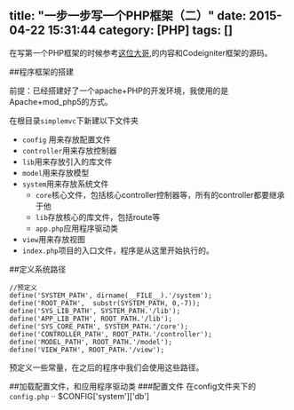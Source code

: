 title: "一步一步写一个PHP框架（二）"
date: 2015-04-22 15:31:44
category: [PHP]
tags: []
---

在写第一个PHP框架的时候参考[这位大哥](!http://www.yuansir-web.com/2012/01/10/%E8%87%AA%E5%B7%B1%E5%8A%A8%E6%89%8B%E5%86%99php-mvc%E6%A1%86%E6%9E%B6%E4%B8%80/),的内容和Codeigniter框架的源码。

##程序框架的搭建

前提：已经搭建好了一个apache+PHP的开发环境，我使用的是Apache+mod_php5的方式。

在根目录`simplemvc`下新建以下文件夹

- `config` 用来存放配置文件
- `controller`用来存放控制器
- `lib`用来存放引入的库文件
- `model`用来存放模型
- `system`用来存放系统文件
	- `core`核心文件，包括核心controller控制器等，所有的controller都要继承于他
	- `lib`存放核心的库文件，包括route等
	- `app.php`应用程序驱动类
- `view`用来存放视图
- `index.php`项目的入口文件，程序是从这里开始执行的。

##定义系统路径

```
//预定义
define('SYSTEM_PATH', dirname(__FILE__).'/system');
define('ROOT_PATH',  substr(SYSTEM_PATH, 0,-7));
define('SYS_LIB_PATH', SYSTEM_PATH.'/lib');
define('APP_LIB_PATH', ROOT_PATH.'/lib');
define('SYS_CORE_PATH', SYSTEM_PATH.'/core');
define('CONTROLLER_PATH', ROOT_PATH.'/controller');
define('MODEL_PATH', ROOT_PATH.'/model');
define('VIEW_PATH', ROOT_PATH.'/view');
```
预定义一些常量，在之后的程序中我们会使用这些路径。

##加载配置文件，和应用程序驱动类
###配置文件
在config文件夹下的`config.php`
··
$CONFIG['system']['db']